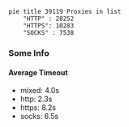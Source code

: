 
```mermaid
pie title 39119 Proxies in list
    "HTTP" : 28252
    "HTTPS": 10283
    "SOCKS" : 7538
```

### Some Info
#### Average Timeout

- mixed: 4.0s
- http: 2.3s
- https: 8.2s
- socks: 6.5s